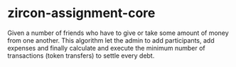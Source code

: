 # zircon-assignment-core

Given a number of friends who have to give or take some amount of money from one another. 
This algorithm let the admin to add participants, add expenses and finally calculate and execute the minimum number of transactions (token transfers) to settle every debt.
 
